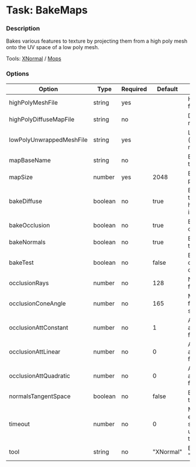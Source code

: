 # Task: BakeMaps

### Description

Bakes various features to texture by projecting them from a high poly mesh
onto the UV space of a low poly mesh.
 
Tools: [XNormal](../tools/xNormal.md) / [Mops](../tools/mops.md)

### Options

| Option                   | Type    | Required   | Default   | Description                                                                              |
|--------------------------|---------|------------|-----------|------------------------------------------------------------------------------------------|
| highPolyMeshFile         | string  | yes        |           | High resolution mesh file name.                                                          |
| highPolyDiffuseMapFile   | string  | no         |           | Diffuse texture for high resolution mesh.                                                |
| lowPolyUnwrappedMeshFile | string  | yes        |           | Low resolution (decimated) mesh file name.                                               |
| mapBaseName              | string  | no         |           | Base name for baked texture map files.                                                   |
| mapSize                  | number  | yes        | 2048      | Baked map size in pixels.                                                                |
| bakeDiffuse              | boolean | no         | true      | Bakes a diffuse map if true and highPolyDiffuseMapFile is not empty.                     |
| bakeOcclusion            | boolean | no         | true      | Bakes an ambient occlusion map if true.                                                  |
| bakeNormals              | boolean | no         | true      | Bakes a normal map if true.                                                              |
| bakeTest                 | boolean | no         | false     | Bakes a test map for checking the projection quality if true.                            |
| occlusionRays            | number  | no         | 128       | Number of sample rays for ambient occlusion.                                             |
| occlusionConeAngle       | number  | no         | 165       | Maximum cone angle for ambient occlusion sample rays.                                    |
| occlusionAttConstant     | number  | no         | 1         | Ambient occlusion attenuation, constant factor.                                          |
| occlusionAttLinear       | number  | no         | 0         | Ambient occlusion attenuation, linear factor.                                            |
| occlusionAttQuadratic    | number  | no         | 0         | Ambient occlusion attenuation, quadratic factor.                                         |
| normalsTangentSpace      | boolean | no         | false     | Bakes normals in tangent space if true.                                                  |
| timeout                  | number  | no         | 0         | Maximum task execution time in seconds (default: 0, uses timeout defined in tool setup). |
| tool                     | string  | no         | "XNormal" | Baking tool to use: "XNormal", "Mops"                                                    |